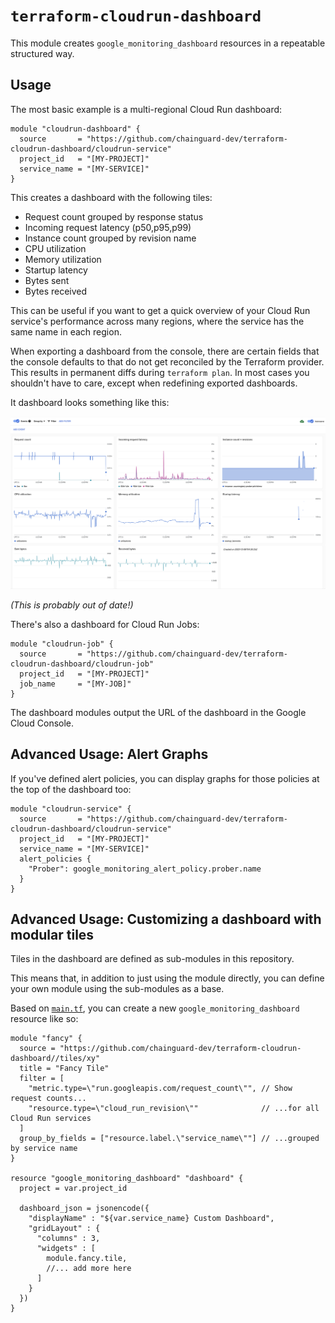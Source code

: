 # `terraform-cloudrun-dashboard`

This module creates `google_monitoring_dashboard` resources in a repeatable structured way.

## Usage

The most basic example is a multi-regional Cloud Run dashboard:

```hcl
module "cloudrun-dashboard" {
  source       = "https://github.com/chainguard-dev/terraform-cloudrun-dashboard/cloudrun-service"
  project_id   = "[MY-PROJECT]"
  service_name = "[MY-SERVICE]"
}
```

This creates a dashboard with the following tiles:

- Request count grouped by response status
- Incoming request latency (p50,p95,p99)
- Instance count grouped by revision name
- CPU utilization
- Memory utilization
- Startup latency
- Bytes sent
- Bytes received

This can be useful if you want to get a quick overview of your Cloud Run service's performance across many regions, where the service has the same name in each region.

When exporting a dashboard from the console, there are certain fields that the console defaults to that do not get reconciled by the Terraform provider.
This results in permanent diffs during `terraform plan`.
In most cases you shouldn't have to care, except when redefining exported dashboards.

It dashboard looks something like this:

![Screenshot of an example dashboard](./screenshot.png)

_(This is probably out of date!)_

There's also a dashboard for Cloud Run Jobs:

```hcl
module "cloudrun-job" {
  source       = "https://github.com/chainguard-dev/terraform-cloudrun-dashboard/cloudrun-job"
  project_id   = "[MY-PROJECT]"
  job_name     = "[MY-JOB]"
}
```

The dashboard modules output the URL of the dashboard in the Google Cloud Console.

## Advanced Usage: Alert Graphs

If you've defined alert policies, you can display graphs for those policies at the top of the dashboard too:

```
module "cloudrun-service" {
  source       = "https://github.com/chainguard-dev/terraform-cloudrun-dashboard/cloudrun-service"
  project_id   = "[MY-PROJECT]"
  service_name = "[MY-SERVICE]"
  alert_policies {
    "Prober": google_monitoring_alert_policy.prober.name
  }
}
```

## Advanced Usage: Customizing a dashboard with modular tiles

Tiles in the dashboard are defined as sub-modules in this repository.

This means that, in addition to just using the module directly, you can define your own module using the sub-modules as a base.

Based on [`main.tf`](./main.tf), you can create a new `google_monitoring_dashboard` resource like so:

```hcl
module "fancy" {
  source = "https://github.com/chainguard-dev/terraform-cloudrun-dashboard//tiles/xy"
  title = "Fancy Tile"
  filter = [
    "metric.type=\"run.googleapis.com/request_count\"", // Show request counts...
    "resource.type=\"cloud_run_revision\""              // ...for all Cloud Run services
  ]
  group_by_fields = ["resource.label.\"service_name\""] // ...grouped by service name
}

resource "google_monitoring_dashboard" "dashboard" {
  project = var.project_id

  dashboard_json = jsonencode({
    "displayName" : "${var.service_name} Custom Dashboard",
    "gridLayout" : {
      "columns" : 3,
      "widgets" : [
        module.fancy.tile,
        //... add more here
      ]
    }
  })
}
```

